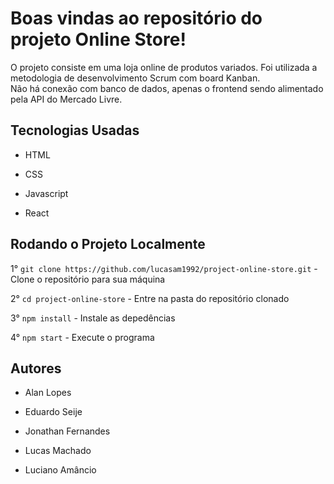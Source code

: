 # Boas vindas ao repositório do projeto Online Store!

O projeto consiste em uma loja online de produtos variados. Foi utilizada a metodologia de desenvolvimento Scrum com board Kanban. <br />
Não há conexão com banco de dados, apenas o frontend sendo alimentado pela API do Mercado Livre.

## Tecnologias Usadas

- HTML

- CSS

- Javascript

- React

## Rodando o Projeto Localmente

1° `git clone https://github.com/lucasam1992/project-online-store.git` - Clone o repositório para sua máquina<br />

2° `cd project-online-store` - Entre na pasta do repositório clonado<br />

3° `npm install` - Instale as depedências<br />

4° `npm start` - Execute o programa<br />

## Autores 

- Alan Lopes

- Eduardo Seije

- Jonathan Fernandes

- Lucas Machado

- Luciano Amâncio